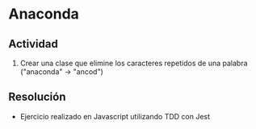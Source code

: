 # Anaconda

## Actividad
1. Crear una clase que elimine los caracteres repetidos de una palabra ("anaconda" → "ancod")

## Resolución
- Ejercicio realizado en Javascript utilizando TDD con Jest

